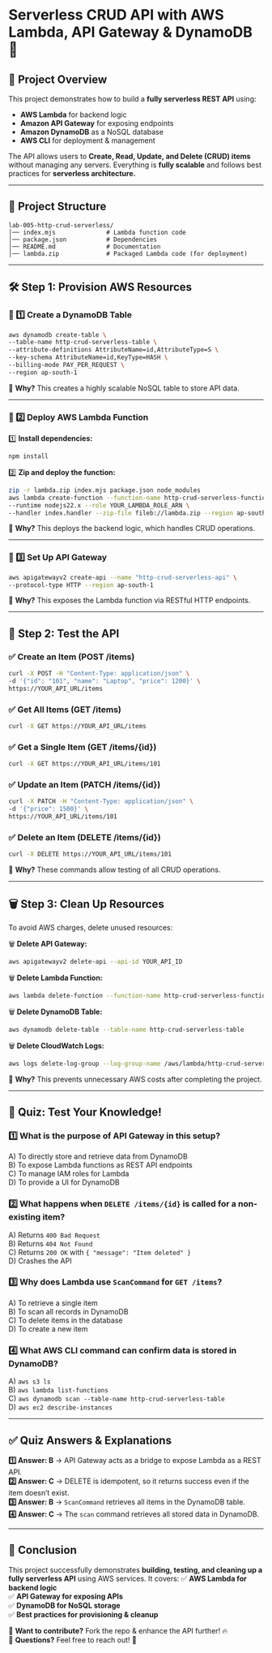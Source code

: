 # **Serverless CRUD API with AWS Lambda, API Gateway & DynamoDB** 🚀

## **📌 Project Overview**
This project demonstrates how to build a **fully serverless REST API** using:
- **AWS Lambda** for backend logic
- **Amazon API Gateway** for exposing endpoints
- **Amazon DynamoDB** as a NoSQL database
- **AWS CLI** for deployment & management

The API allows users to **Create, Read, Update, and Delete (CRUD) items** without managing any servers. Everything is **fully scalable** and follows best practices for **serverless architecture.**

---
## **📂 Project Structure**
```
lab-005-http-crud-serverless/
│── index.mjs              # Lambda function code
│── package.json           # Dependencies
│── README.md              # Documentation
│── lambda.zip             # Packaged Lambda code (for deployment)
```

---
## **🛠 Step 1: Provision AWS Resources**

### **🔹 1️⃣ Create a DynamoDB Table**
```bash
aws dynamodb create-table \
--table-name http-crud-serverless-table \
--attribute-definitions AttributeName=id,AttributeType=S \
--key-schema AttributeName=id,KeyType=HASH \
--billing-mode PAY_PER_REQUEST \
--region ap-south-1
```
📌 **Why?** This creates a highly scalable NoSQL table to store API data.

---
### **🔹 2️⃣ Deploy AWS Lambda Function**

1️⃣ **Install dependencies:**
```bash
npm install
```

2️⃣ **Zip and deploy the function:**
```bash
zip -r lambda.zip index.mjs package.json node_modules
aws lambda create-function --function-name http-crud-serverless-function \
--runtime nodejs22.x --role YOUR_LAMBDA_ROLE_ARN \
--handler index.handler --zip-file fileb://lambda.zip --region ap-south-1
```
📌 **Why?** This deploys the backend logic, which handles CRUD operations.

---
### **🔹 3️⃣ Set Up API Gateway**
```bash
aws apigatewayv2 create-api --name "http-crud-serverless-api" \
--protocol-type HTTP --region ap-south-1
```
📌 **Why?** This exposes the Lambda function via RESTful HTTP endpoints.

---
## **🔬 Step 2: Test the API**
### **✅ Create an Item (POST /items)**
```bash
curl -X POST -H "Content-Type: application/json" \
-d '{"id": "101", "name": "Laptop", "price": 1200}' \
https://YOUR_API_URL/items
```

### **✅ Get All Items (GET /items)**
```bash
curl -X GET https://YOUR_API_URL/items
```

### **✅ Get a Single Item (GET /items/{id})**
```bash
curl -X GET https://YOUR_API_URL/items/101
```

### **✅ Update an Item (PATCH /items/{id})**
```bash
curl -X PATCH -H "Content-Type: application/json" \
-d '{"price": 1500}' \
https://YOUR_API_URL/items/101
```

### **✅ Delete an Item (DELETE /items/{id})**
```bash
curl -X DELETE https://YOUR_API_URL/items/101
```

📌 **Why?** These commands allow testing of all CRUD operations.

---
## **🗑 Step 3: Clean Up Resources**
To avoid AWS charges, delete unused resources:

🗑 **Delete API Gateway:**
```bash
aws apigatewayv2 delete-api --api-id YOUR_API_ID
```

🗑 **Delete Lambda Function:**
```bash
aws lambda delete-function --function-name http-crud-serverless-function
```

🗑 **Delete DynamoDB Table:**
```bash
aws dynamodb delete-table --table-name http-crud-serverless-table
```

🗑 **Delete CloudWatch Logs:**
```bash
aws logs delete-log-group --log-group-name /aws/lambda/http-crud-serverless-function
```

📌 **Why?** This prevents unnecessary AWS costs after completing the project.

---
## **🎯 Quiz: Test Your Knowledge!**

### **1️⃣ What is the purpose of API Gateway in this setup?**
A) To directly store and retrieve data from DynamoDB  
B) To expose Lambda functions as REST API endpoints  
C) To manage IAM roles for Lambda  
D) To provide a UI for DynamoDB  

### **2️⃣ What happens when `DELETE /items/{id}` is called for a non-existing item?**
A) Returns `400 Bad Request`  
B) Returns `404 Not Found`  
C) Returns `200 OK` with `{ "message": "Item deleted" }`  
D) Crashes the API  

### **3️⃣ Why does Lambda use `ScanCommand` for `GET /items`?**
A) To retrieve a single item  
B) To scan all records in DynamoDB  
C) To delete items in the database  
D) To create a new item  

### **4️⃣ What AWS CLI command can confirm data is stored in DynamoDB?**
A) `aws s3 ls`  
B) `aws lambda list-functions`  
C) `aws dynamodb scan --table-name http-crud-serverless-table`  
D) `aws ec2 describe-instances`  

---
## **✅ Quiz Answers & Explanations**

**1️⃣ Answer: B** → API Gateway acts as a bridge to expose Lambda as a REST API.  
**2️⃣ Answer: C** → DELETE is idempotent, so it returns success even if the item doesn’t exist.  
**3️⃣ Answer: B** → `ScanCommand` retrieves all items in the DynamoDB table.  
**4️⃣ Answer: C** → The `scan` command retrieves all stored data in DynamoDB.  

---
## **🎯 Conclusion**
This project successfully demonstrates **building, testing, and cleaning up a fully serverless API** using AWS services. It covers:
✅ **AWS Lambda for backend logic**  
✅ **API Gateway for exposing APIs**  
✅ **DynamoDB for NoSQL storage**  
✅ **Best practices for provisioning & cleanup**  

🔹 **Want to contribute?** Fork the repo & enhance the API further! 🔥  
🔹 **Questions?** Feel free to reach out! 🚀  

